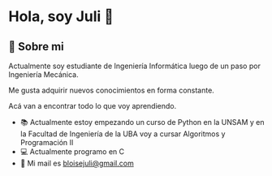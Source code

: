 
# Hola, soy Juli 👋

  
## 🚀 Sobre mi
Actualmente soy estudiante de Ingeniería Informática luego de un paso por Ingeniería Mecánica.

Me gusta adquirir nuevos conocimientos en forma constante.

Acá van a encontrar todo lo que voy aprendiendo.  

- :books: Actualmente estoy empezando un curso de Python en la UNSAM y en la Facultad de Ingeniería de la UBA voy a cursar Algoritmos y Programación II  
- :computer: Actualmente programo en C
- :email: Mi mail es bloisejuli@gmail.com

<!---
bloisejuli/bloisejuli is a ✨ special ✨ repository because its `README.md` (this file) appears on your GitHub profile.
You can click the Preview link to take a look at your changes.
--->
